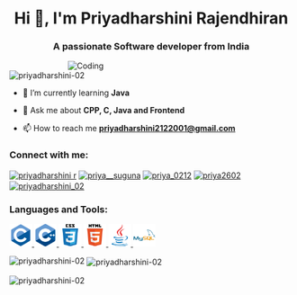 <h1 align="center">Hi 👋, I'm Priyadharshini Rajendhiran</h1>
<h3 align="center">A passionate Software developer from India</h3>
<img align="right" alt="Coding" width="400" src="https://manmeetkaurbaxi.com/image/https%3A%2F%2Fmiro.medium.com%2Fmax%2F1400%2F1*qdAW1TjCN57h1lbuuzvchg.gif?table=block&id=86872c43-aee4-458c-9fbb-b62551f646af&spaceId=a9af9f4b-540b-4210-9a45-a6f1833205be&userId=&cache=v2">

<p align="left"> <img src="https://komarev.com/ghpvc/?username=priyadharshini-02&label=Profile%20views&color=0e75b6&style=flat" alt="priyadharshini-02" /> </p>

- 🌱 I’m currently learning **Java**

- 💬 Ask me about **CPP, C, Java and Frontend**

- 📫 How to reach me **priyadharshini2122001@gmail.com**

<h3 align="left">Connect with me:</h3>
<p align="left">
<a href="https://linkedin.com/in/priyadharshini r" target="blank"><img align="center" src="https://raw.githubusercontent.com/rahuldkjain/github-profile-readme-generator/master/src/images/icons/Social/linked-in-alt.svg" alt="priyadharshini r" height="30" width="40" /></a>
<a href="https://instagram.com/priya__suguna" target="blank"><img align="center" src="https://raw.githubusercontent.com/rahuldkjain/github-profile-readme-generator/master/src/images/icons/Social/instagram.svg" alt="priya__suguna" height="30" width="40" /></a>
<a href="https://www.codechef.com/users/priya_0212" target="blank"><img align="center" src="https://cdn.jsdelivr.net/npm/simple-icons@3.1.0/icons/codechef.svg" alt="priya_0212" height="30" width="40" /></a>
<a href="https://www.hackerrank.com/priya2602" target="blank"><img align="center" src="https://raw.githubusercontent.com/rahuldkjain/github-profile-readme-generator/master/src/images/icons/Social/hackerrank.svg" alt="priya2602" height="30" width="40" /></a>
<a href="https://www.leetcode.com/priyadharshini_02" target="blank"><img align="center" src="https://raw.githubusercontent.com/rahuldkjain/github-profile-readme-generator/master/src/images/icons/Social/leet-code.svg" alt="priyadharshini_02" height="30" width="40" /></a>
</p>

<h3 align="left">Languages and Tools:</h3>
<p align="left"> <a href="https://www.cprogramming.com/" target="_blank" rel="noreferrer"> <img src="https://raw.githubusercontent.com/devicons/devicon/master/icons/c/c-original.svg" alt="c" width="40" height="40"/> </a> <a href="https://www.w3schools.com/cpp/" target="_blank" rel="noreferrer"> <img src="https://raw.githubusercontent.com/devicons/devicon/master/icons/cplusplus/cplusplus-original.svg" alt="cplusplus" width="40" height="40"/> </a> <a href="https://www.w3schools.com/css/" target="_blank" rel="noreferrer"> <img src="https://raw.githubusercontent.com/devicons/devicon/master/icons/css3/css3-original-wordmark.svg" alt="css3" width="40" height="40"/> </a> <a href="https://www.w3.org/html/" target="_blank" rel="noreferrer"> <img src="https://raw.githubusercontent.com/devicons/devicon/master/icons/html5/html5-original-wordmark.svg" alt="html5" width="40" height="40"/> </a> <a href="https://www.java.com" target="_blank" rel="noreferrer"> <img src="https://raw.githubusercontent.com/devicons/devicon/master/icons/java/java-original.svg" alt="java" width="40" height="40"/> </a> <a href="https://www.mysql.com/" target="_blank" rel="noreferrer"> <img src="https://raw.githubusercontent.com/devicons/devicon/master/icons/mysql/mysql-original-wordmark.svg" alt="mysql" width="40" height="40"/> </a> </p>

<p><img align="left" src="https://github-readme-stats.vercel.app/api/top-langs?username=priyadharshini-02&show_icons=true&locale=en&layout=compact" alt="priyadharshini-02" /></p>

<p>&nbsp;<img align="center" src="https://github-readme-stats.vercel.app/api?username=priyadharshini-02&show_icons=true&locale=en" alt="priyadharshini-02" /></p>

<p><img align="center" src="https://github-readme-streak-stats.herokuapp.com/?user=priyadharshini-02&" alt="priyadharshini-02" /></p>
